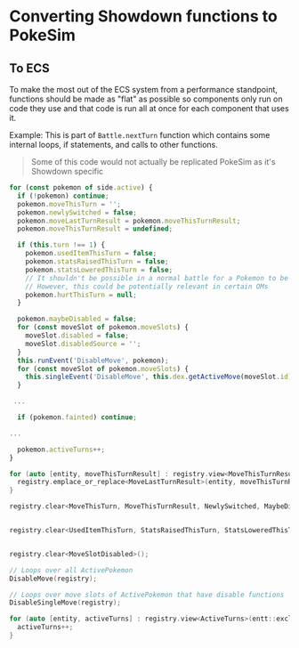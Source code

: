 # Converting Showdown functions to PokeSim

## To ECS
To make the most out of the ECS system from a performance standpoint, functions should be made as "flat" as possible so components only run on code they use and that code is run all at once for each component that uses it.

Example:
This is part of `Battle.nextTurn` function which contains some internal loops, if statements, and calls to other functions.
> Some of this code would not actually be replicated PokeSim as it's Showdown specific
```Typescript
for (const pokemon of side.active) {
  if (!pokemon) continue;
  pokemon.moveThisTurn = '';
  pokemon.newlySwitched = false;
  pokemon.moveLastTurnResult = pokemon.moveThisTurnResult;
  pokemon.moveThisTurnResult = undefined;

  if (this.turn !== 1) {
    pokemon.usedItemThisTurn = false;
    pokemon.statsRaisedThisTurn = false;
    pokemon.statsLoweredThisTurn = false;
    // It shouldn't be possible in a normal battle for a Pokemon to be damaged before turn 1's move selection
    // However, this could be potentially relevant in certain OMs
    pokemon.hurtThisTurn = null;
  }

  pokemon.maybeDisabled = false;
  for (const moveSlot of pokemon.moveSlots) {
    moveSlot.disabled = false;
    moveSlot.disabledSource = '';
  }
  this.runEvent('DisableMove', pokemon);
  for (const moveSlot of pokemon.moveSlots) {
    this.singleEvent('DisableMove', this.dex.getActiveMove(moveSlot.id), null, pokemon);
  }

 ...

  if (pokemon.fainted) continue;

...

  pokemon.activeTurns++;
}
```

```cpp
for (auto [entity, moveThisTurnResult] : registry.view<MoveThisTurnResult>().each()) {
  registry.emplace_or_replace<MoveLastTurnResult>(entity, moveThisTurnResult);
}

registry.clear<MoveThisTurn, MoveThisTurnResult, NewlySwitched, MaybeDisabled>();


registry.clear<UsedItemThisTurn, StatsRaisedThisTurn, StatsLoweredThisTurn, HurtThisTurn>();


registry.clear<MoveSlotDisabled>();

// Loops over all ActivePokemon
DisableMove(registry);

// Loops over move slots of ActivePokemon that have disable functions
DisableSingleMove(registry);

for (auto [entity, activeTurns] : registry.view<ActiveTurns>(entt::exclude<Fainted>).each()) {
  activeTurns++;
}
```